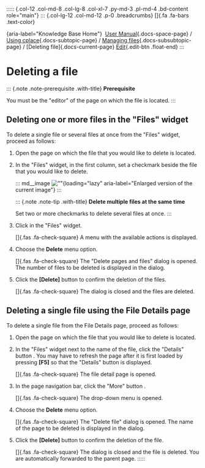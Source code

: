 ::::: {.col-12 .col-md-8 .col-lg-8 .col-xl-7 .py-md-3 .pl-md-4 .bd-content role="main"}
::: {.col-lg-12 .col-md-12 .p-0 .breadcrumbs}
[]{.fa .fa-bars .text-color}

[](https://docs.cplace.io/){aria-label="Knowledge Base Home"}  [User
Manual](/user-manual-en/){.docs-space-page} / [Using
cplace](/user-manual-en/cplace-anwenden/){.docs-subtopic-page} /
[Managing
files](/user-manual-en/cplace-anwenden/dateien-verwalten/){.docs-subsubtopic-page}
/ [Deleting file]{.docs-current-page} [
Edit](https://github.com/collaborationfactory/cplace-doc-user-enu/blob/release/25.2/cplace-anwenden/dateien-verwalten/datei-loeschen.md){.edit-btn
.float-end}
:::

# Deleting a file

::: {.note .note-prerequisite .with-title}
**Prerequisite**

You must be the "editor" of the page on which the file is located.
:::

## Deleting one or more files in the "Files" widget

To delete a single file or several files at once from the "Files"
widget, proceed as follows:

1.  Open the page on which the file that you would like to delete is
    located.

2.  In the "Files" widget, in the first column, set a checkmark beside
    the file that you would like to delete.

    ::: md__image
    [](../../../graphics/cplace-anwenden/Widget-Dateien-Haken-de.png)
    ![\"\"](../../../graphics/cplace-anwenden/Widget-Dateien-Haken-de.png){loading="lazy"
    aria-label="Enlarged version of the current image"}
    :::

    ::: {.note .note-tip .with-title}
    **Delete multiple files at the same time**

    Set two or more checkmarks to delete several files at once.
    :::

3.  Click in the "Files" widget.

    []{.fas .fa-check-square} A menu with the available actions is
    displayed.

4.  Choose the **Delete** menu option.

    []{.fas .fa-check-square} The "Delete pages and files" dialog is
    opened. The number of files to be deleted is displayed in the
    dialog.

5.  Click the **\[Delete\]** button to confirm the deletion of the
    files.

    []{.fas .fa-check-square} The dialog is closed and the files are
    deleted.

## Deleting a single file using the File Details page

To delete a single file from the File Details page, proceed as follows:

1.  Open the page on which the file that you would like to delete is
    located.

2.  In the "Files" widget next to the name of the file, click the
    "Details" button . You may have to refresh the page after it is
    first loaded by pressing **\[F5\]** so that the "Details" button is
    displayed.

    []{.fas .fa-check-square} The file detail page is opened.

3.  In the page navigation bar, click the "More" button .

    []{.fas .fa-check-square} The drop-down menu is opened.

4.  Choose the **Delete** menu option.

    []{.fas .fa-check-square} The "Delete file" dialog is opened. The
    name of the page to be deleted is displayed in the dialog.

5.  Click the **\[Delete\]** button to confirm the deletion of the file.

    []{.fas .fa-check-square} The dialog is closed and the file is
    deleted. You are automatically forwarded to the parent page.
:::::
